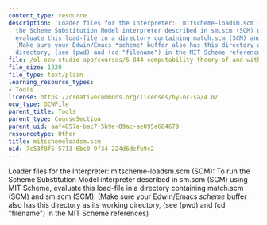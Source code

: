 ```yaml
---
content_type: resource
description: 'Loader files for the Interpreter:  mitscheme-loadsm.scm (SCM): To run
  the Scheme Substitution Model interpreter described in sm.scm (SCM) using MIT Scheme,
  evaluate this load-file in a directory containing match.scm (SCM) and sm.scm (SCM).
  (Make sure your Edwin/Emacs *scheme* buffer also has this directory as its working
  directory, (see (pwd) and (cd "filename") in the MIT Scheme references)'
file: /ol-ocw-studio-app/courses/6-844-computability-theory-of-and-with-scheme-spring-2003/7c53f8f557136bc09f34224d6defb9c2_mitschemeloadsm.scm
file_size: 1220
file_type: text/plain
learning_resource_types:
- Tools
license: https://creativecommons.org/licenses/by-nc-sa/4.0/
ocw_type: OCWFile
parent_title: Tools
parent_type: CourseSection
parent_uid: aaf4057a-bac7-5b9e-89ac-ae095a684679
resourcetype: Other
title: mitschemeloadsm.scm
uid: 7c53f8f5-5713-6bc0-9f34-224d6defb9c2
---
```

Loader files for the Interpreter:  mitscheme-loadsm.scm (SCM): To run the Scheme Substitution Model interpreter described in sm.scm (SCM) using MIT Scheme, evaluate this load-file in a directory containing match.scm (SCM) and sm.scm (SCM). (Make sure your Edwin/Emacs *scheme* buffer also has this directory as its working directory, (see (pwd) and (cd "filename") in the MIT Scheme references)